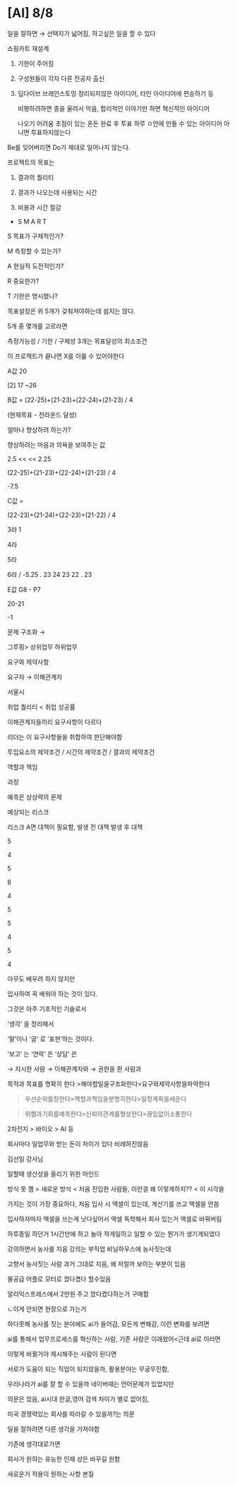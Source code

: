  

# [AI] 8/8

일을 잘하면 → 선택지가 넓어짐, 하고싶은 일을 할 수 있다

쇼핑카트 재설계

1. 기한이 주어짐

2. 구성원들이 각자 다른 전공자 출신

3. 딥다이브 브레인스토밍 정리되지않은 아이디어, 타인 아이디어에 편승하기 등
    
    비평하려하면 종을 울려서 막음, 합리적인 이야기만 하면 혁신적인 아이디어
    
    나오기 어려움 초점이 있는 혼돈 완료 후 투표 하루 ㅇ안에 만들 수 있는 아이디어 아니면 투표하지않는다
    

Be를 잊어버리면 Do가 제대로 일어나지 않는다.

프로젝트의 목표는

1. 결과의 퀄리티

2. 결과가 나오는데 사용되는 시간

3. 비용과 시간 절감

- S M A R T

S 목표가 구체적인가?

M 측정할 수 있는가?

A 현실적 도전적인가?

R 중요한가?

T 기한은 명시했나?

목표설정은 위 5개가 갖춰져야하는데 쉽지는 않다.

5개 중 몇개를 고르라면

측정가능성 / 기한 / 구체성 3개는 목표달성의 최소조건

이 프로젝트가 끝나면 X를 이룰 수 있어야한다

A값 20

[2] 17 ~26

B값 = (22-25)+(21-23)+(22-24)+(21-23) / 4

(현재목표 - 전라운드 달성)

얼마나 향상하려 하는가?

향상하려는 마음과 의욕을 보여주는 값

2.5 << << 2.25

(22-25)+(21-23)+(22-24)+(21-23) / 4

-7.5

C값 =

(22-23)+(21-24)+(22-23)+(21-22) / 4

3라 1

4라

5라

6라 / -5.25 . 23 24 23 22 . 23

E값 G8 - P7

20-21

-1

문제 구조화 →

그루핑> 상위업무 하위업무

요구와 제약사항

요구자 → 이해관계자

서울시

취업 퀄리티 < 취업 성공률

이해관계자들끼리 요구사항이 다르다

리더는 이 요구사항들을 취합하여 판단해야함

투입요소의 제약조건 / 시간의 제약조건 / 결과의 제약조건

역할과 책임

과정

예측은 상상력의 문제

예상되는 리스크

리스크 A면 대책이 필요함, 발생 전 대책 발생 후 대책

5

4

5

6

4

5

5

4

5

4

아무도 배우려 하지 않지만

입사하여 꼭 배워야 하는 것이 있다.

그것은 아주 기초적인 기술로서

‘생각’ 을 정리해서

‘말’이나 ‘글’ 로 ‘표현’하는 것이다.

‘보고’ 는 ‘연락’ 은 ‘상담’ 은

→ 지시한 사람 → 이해관계자와 → 권한을 쥔 사람과

목적과 목표를 명확히 한다 >해야할일을구조화한다>요구와제약사항을파악한다

>우선순위를정한다>역할과책임을분명히한다>일정계획을세운다

>위협과기회를예측한다>신뢰의관계를형성한다>끊임없이소통한다

2차전지 > 바이오 > AI 등

회사마다 일업무와 받는 돈이 차이가 있다 비례하진않음

김선일 강사님

일할때 생산성을 올리기 위한 마인드

방식 못 깸 > 새로운 방식 < 처음 진입한 사람들, 이런걸 왜 이렇게하지?? < 이 시각을

가지는 것이 가장 중요하다, 처음 입사 시 액셀이 있는데, 계산기를 쓰고 액셀을 안씀

입사하자마자 액셀을 쓰는게 낫다싶어서 액셀 독학해서 회사 있는거 액셀로 바꿔버림

하루종일 하던거 1시간만에 하고 놀아 적게일하고 일할 수 있는 뭔가가 생기게되었다

강의하면서 농사를 지음 강의는 부직업 비닐하우스에 농사짓는데

고향서 농사짓는 사람 과거 그대로 지음, 왜 저럴까 보이는 부분이 있음

물공급 어플로 모터로 껐다켰다 할수있음

알리익스프레스에서 2만원 주고 껐다켰다하는거 구매함

ㄴ이게 안되면 현장으로 가는거

하다못해 농사를 짓는 분야에도 ai가 들어감, 모든게 변해감, 이런 변화를 보려면

ai를 통해서 업무프로세스를 혁신하는 사람, 기존 사람은 이래왔어<근데 ai로 이러면

이렇게 바뀔거야 제시해주는 사람이 된다면

서로가 도움이 되는 직업이 되지않을까, 활용분야는 무궁무진함,

우리나라가 ai를 잘 할 수 있을까 네이버때는 언어문제가 있었지만

의문은 있음, ai시대 한글,영어 검색 차이가 별로 없어짐,

미국 경쟁력있는 회사를 따라갈 수 있을까?는 의문

일을 잘하려면 다른 생각을 가져야함

기존에 생각대로가면

회사가 원하는 유능한 인재 상은 바꾸길 원함

새로운거 적용이 원하는 사항 본질
